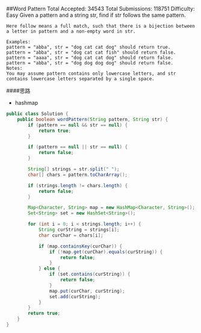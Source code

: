 ##Word Pattern
	Total Accepted: 34543 Total Submissions: 118751 Difficulty: Easy
	Given a pattern and a string str, find if str follows the same pattern.

	Here follow means a full match, such that there is a bijection between a letter in pattern and a non-empty word in str.

	Examples:
	pattern = "abba", str = "dog cat cat dog" should return true.
	pattern = "abba", str = "dog cat cat fish" should return false.
	pattern = "aaaa", str = "dog cat cat dog" should return false.
	pattern = "abba", str = "dog dog dog dog" should return false.
	Notes:
	You may assume pattern contains only lowercase letters, and str contains lowercase letters separated by a single space.

####思路
- hashmap

```java
public class Solution {
    public boolean wordPattern(String pattern, String str) {
        if (pattern == null && str == null) {
            return true;
        }

        if (pattern == null || str == null) {
            return false;
        }

        String[] strings = str.split(" ");
        char[] chars = pattern.toCharArray();

        if (strings.length != chars.length) {
            return false;
        }

        Map<Character, String> map = new HashMap<Character, String>();
        Set<String> set = new HashSet<String>();

        for (int i = 0; i < strings.length; i++) {
            String curString = strings[i];
            char curChar = chars[i];

            if (map.containsKey(curChar)) {
                if (!map.get(curChar).equals(curString)) {
                    return false;
                }
            } else {
                if (set.contains(curString)) {
                    return false;
                }
                map.put(curChar, curString);
                set.add(curString);
            }
        }
        return true;
    }
}
```
